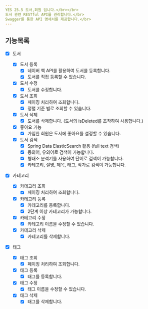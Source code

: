 ```yaml
---
YES 25.5 도서,회원 입니다.</br></br>
도서 관련 RESTful API를 관리합니다.</br>
Swagger를 통한 API 명세서를 제공합니다.</br>
---
```


## 기능목록

- [x] 도서
    - [x] 도서 등록
        - [x] 네이버 책 API를 활용하여 도서를 등록합니다.
        - [x] 도서를 직접 등록할 수 있습니다.
              
    - [x] 도서 수정
        - [x] 도서를 수정합니다.

    - [x] 도서 조회
        - [x] 페이징 처리하여 조회합니다.
        - [x] 정렬 기준 별로 조회할 수 있습니다.
         
    - [x] 도서 삭제
        - [x] 도서를 삭제합니다. (도서의 isDeleted를 조작하여 사용합니다.)
 
    - [x] 좋아요 기능
        - [x] 가입한 회원은 도서에 좋아요를 설정할 수 있습니다.
         
    - [x] 도서 검색
        - [x] Spring Data ElasticSearch 활용 (full text 검색)
        - [x] 동의어, 유의어로 검색이 가능합니다.
        - [x] 형태소 분석기를 사용하여 단어로 검색이 가능합니다.
        - [x] 카테고리, 설명, 제목, 태그, 작가로 검색이 가능합니다. 
              
- [x] 카테고리

    - [x] 카테고리 조회
        - [x] 페이징 처리하여 조회합니다.
                
    - [x] 카테고리 등록
        - [x] 카테고리를 등록합니다.
        - [x] 2단계 이상 카테고리가 가능합니다.
              
    - [x] 카테고리 수정
        - [x] 카테고리 이름을 수정할 수 있습니다.
         
    - [x] 카테고리 삭제
        - [x] 카테고리를 삭제합니다.
         
- [x] 태그

    - [x] 태그 조회
        - [x] 페이징 처리하여 조회합니다.
                
    - [x] 태그 등록
        - [x] 태그를 등록합니다.
              
    - [x] 태그 수정
        - [x] 태그 이름을 수정할 수 있습니다.
         
    - [x] 태그 삭제
        - [x] 태그를 삭제합니다.
